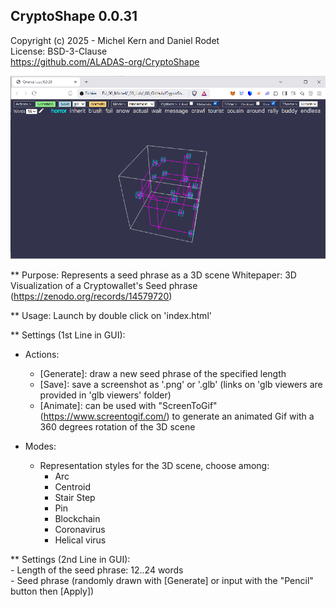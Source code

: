## CryptoShape 0.0.31 
Copyright (c) 2025 - Michel Kern and Daniel Rodet     
License: BSD-3-Clause   
https://github.com/ALADAS-org/CryptoShape

![](https://github.com/ALADAS-org/Cryptoshape/blob/master/gallery/screenshots/cryptoshape_0_0_28.png)

** Purpose: Represents a seed phrase as a 3D scene 
   Whitepaper: 3D Visualization of a Cryptowallet's Seed phrase (https://zenodo.org/records/14579720)

** Usage: Launch by double click on 'index.html'

** Settings (1st Line in GUI):     

* Actions: 
    - [Generate]: draw a new seed phrase of the specified length
	- [Save]: save a screenshot as '.png' or '.glb' (links on 'glb viewers are provided in 'glb viewers' folder)
	- [Animate]: can be used with "ScreenToGif" (https://www.screentogif.com/) to generate 
	  an animated Gif with a 360 degrees rotation of the 3D scene
	
* Modes:
    - Representation styles for the 3D scene, choose among:
		- Arc
		- Centroid
		- Stair Step
		- Pin
		- Blockchain
		- Coronavirus
		- Helical virus
		
** Settings (2nd Line in GUI):     
	- Length of the seed phrase: 12..24 words    
	- Seed phrase (randomly drawn with [Generate] or input with the "Pencil" button then [Apply])
	
